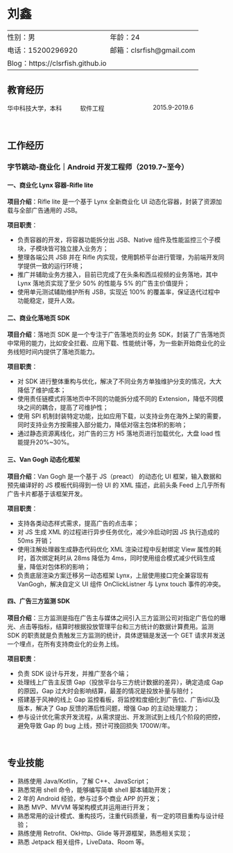 
<h1>刘鑫</h1>

<table style="cellpadding:0;">
    <tr>
        <td style="border:none;padding-left:0;">性别：男</td>
        <td style="border:none;padding-left:0;">年龄：24</td>
    </tr>
    <tr>
        <td style="border:none;padding-left:0;">电话：15200296920</td>
        <td style="border:none;padding-left:0;">邮箱：clsrfish@gmail.com</td>
    </tr>
    <tr>
        <td style="border:none;padding-left:0;">Blog：https://clsrfish.github.io</td>
    </tr>
</table>

## 教育经历

<ul style="padding-inline-start:0;list-style:none;display: flex;justify-content: space-between;">
    <li style="display:inline;width:100%;padding-left:0;"><span>华中科技大学，本科</span></li>
    <li style="display:inline;width:100%;padding-left:0;"><span>软件工程</span></li>
    <li style="display:inline;width:100%;padding-left:0;"><span>2015.9-2019.6</span></li>
</ul>
<br/>

## 工作经历

### 字节跳动-商业化｜Android 开发工程师（2019.7~至今）

#### 一、商业化 Lynx 容器-Rifle lite

**项目介绍**：Rifle lite 是一个基于 Lynx 全新商业化 UI 动态化容器，封装了资源加载与全部广告通用的 JSB。

**项目职责**：

- 负责容器的开发，将容器功能拆分出 JSB、Native 组件及性能监控三个子模块，子模块皆可独立接入业务方；
- 整理各端公共 JSB 并在 Rifle 内实现，使用鹊桥平台进行管理，为前端开发同学提供一致的运行环境；
- 推广并辅助业务方接入，目前已完成了在头条和西瓜视频的业务落地，其中 Lynx 落地页实现了至少 50% 的性能与 5% 的广告主价值提升；
- 使用单元测试辅助维护所有 JSB，实现近 100% 的覆盖率，保证迭代过程中功能稳定，提升人效。

#### 二、商业化落地页 SDK

**项目介绍**：落地页 SDK 是一个专注于广告落地页的业务 SDK，封装了广告落地页中常用的能力，比如安全拦截、应用下载、性能统计等，为一些新开始商业化的业务线短时间内提供了落地页能力。

**项目职责**：
- 对 SDK 进行整体重构与优化，解决了不同业务方单独维护分支的情况，大大降低了维护成本；
- 使用责任链模式将落地页中不同的功能拆分成不同的 Extension，降低不同模块之间的耦合，提高了可维护性；
- 使用 SPI 机制封装特定功能，比如应用下载，以支持业务在海外上架的需要，同时支持业务方按需接入部分能力，降低对宿主包体积的影响；
- 通过静态资源离线化，对广告的三方 H5 落地页进行加载优化，大盘 load 性能提升20%~30%。

#### 三、Van Gogh 动态化框架

**项目介绍**：Van Gogh 是一个基于 JS（preact） 的动态化 UI 框架，输入数据和预先编译好的 JS 模板代码得到一份 UI 的 XML 描述，此前头条 Feed 上几乎所有广告卡片都基于该框架开发。

**项目职责**：
- 支持各类动态样式需求，提高广告的点击率；
- 对 JS 生成 XML 的过程进行异步任务优化，减少冷启动时因 JS 执行造成的 50ms 开销；
- 使用注解处理器生成静态代码优化 XML 渲染过程中反射绑定 View 属性的耗时，首次绑定耗时从 28ms 降低为 4ms，同时使用组合模式减少代码生成量，降低对包体积的影响；
- 负责底层渲染方案迁移另一动态框架 Lynx，上层使用接口完全兼容现有 VanGogh，解决自定义 UI 组件 OnClickListner 与 Lynx touch 事件的冲突。

#### 四、广告三方监测 SDK

**项目介绍**：三方监测是指在广告主与媒体之间引入三方监测公司对指定广告位的曝光、点击等指标，结算时根据投放管理平台和三方统计的数据计算费用。监测 SDK 的职责就是负责触发三方监测的统计，具体逻辑是发送一个 GET 请求并发送一个埋点，在所有支持商业化的业务上线。

**项目职责**：
- 负责 SDK 设计与开发，并推广至各个端；
- 处理线上广告主反馈 Gap（投放平台与三方统计数据的差异），确定造成 Gap 的原因，Gap 过大时会影响结算，最差的情况是投放补量与赔付；
- 搭建基于风神的线上 Gap 监控看板，将监控粒度细化到广告位、广告id以及版本，解决了 Gap 反馈的滞后性问题，增强 Gap 的主动处理能力；
- 参与设计优化需求开发流程，从需求提出、开发测试到上线几个阶段的把控，避免导致 Gap 的 bug 上线，预计可挽回损失 1700W/年。

<br/>

## 专业技能

- 熟练使用 Java/Kotlin，了解 C++、JavaScript；
- 熟悉常用 shell 命令，能够编写简单 shell 脚本辅助开发；
- 2 年的 Android 经验，参与过多个商业 APP 的开发；
- 熟悉 MVP、MVVM 等架构模式并运用进行开发；
- 熟悉常用的设计模式、重构技巧，注重代码质量，有一定的项目重构与设计经验；
- 熟练使用 Retrofit、OkHttp、Glide 等开源框架，熟悉相关实现；
- 熟悉 Jetpack 相关组件，LiveData、Room 等。
